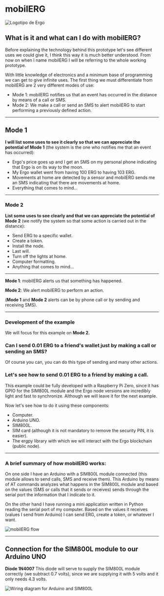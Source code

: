 # mobilERG

<img src="https://ergonfts.org/other_images/ergo_platform.jpg" alt="Logotipo de Ergo">

## What is it and what can I do with mobilERG?

Before explaining the technology behind this prototype let's see different uses we could give it, I think this way it is much better understood. From now on when I name mobilERG I will be referring to the whole working prototype.

With little knowledge of electronics and a minimum base of programming we can get to give infinite uses. The first thing we must differentiate from mobilERG are 2 very different modes of use:

- Mode 1: mobilERG notifies us that an event has occurred in the distance by means of a call or SMS.
- Mode 2: We make a call or send an SMS to alert mobilERG to start performing a previously defined action.

<hr>

## Mode 1

**I will list some uses to see it clearly so that we can appreciate the potential of Mode 1** (the system is the one who notifies me that an event has occurred):
- Ergo's price goes up and I get an SMS on my personal phone indicating that Ergo is on its way to the moon.
- My Ergo wallet went from having 100 ERG to having 103 ERG.
- Movements at home are detected by a sensor and mobilERG sends me an SMS indicating that there are movements at home.
- Everything that comes to mind...

<hr>

### Mode 2

**List some uses to see clearly and that we can appreciate the potential of Mode 2** (we notify the system so that some action is carried out in the distance):
- Send ERG to a specific wallet.
- Create a token.
- Install the node.
- Last will.
- Turn off the lights at home.
- Computer formatting.
- Anything that comes to mind...

<hr>

**Mode 1**: mobilERG alerts us that something has happened.

**Mode 2**: We alert mobilERG to perform an action.

(**Mode 1** and **Mode 2** alerts can be by phone call or by sending and receiving SMS). 

<hr>

### Development of the example
We will focus for this example on **Mode 2.**

### Can I send 0.01 ERG to a friend's wallet just by making a call or sending an SMS?  
Of course you can, you can do this type of sending and many other actions. 

### Let's see how to send 0.01 ERG to a friend by making a call.

This example could be fully developed with a Raspberry Pi Zero, since it has GPIO for the SIM800L module and the Ergo node versions are incredibly light and fast to synchronize. Although we will leave it for the next example.

Now let's see how to do it using these components:
- Computer.
- Arduino UNO.
- SIM800L.
- SIM card (although it is not mandatory to remove the security PIN, it is easier).
- The ergpy library with which we will interact with the Ergo blockchain (public node).

<hr>

### A brief summary of how mobilERG works:
On one side I have an Arduino with a SIM800L module connected (this module allows to send calls, SMS and receive them). This Arduino by means of AT commands analyzes what happens in the SIM800L module and based on the values (SMS or calls that it sends or receives) sends through the serial port the information that I indicate to it.

On the other hand I have running a mini application written in Python reading the serial port of my computer. Based on the values it receives (values I send from Arduino) I can send ERG, create a token, or whatever I want.

<img src="https://ergonfts.org/other_images/flow-mobilERG.png" alt="mobilERG flow">

<hr>

## Connection for the SIM800L module to our Arduino UNO

**Diode 1N4007** 
This diode will serve to supply the SIM800L module correctly (we subtract 0.7 volts), since we are supplying it with 5 volts and it only needs 4.3 volts.

<img src="https://ergonfts.org/other_images/sim800L-connection.png" alt="Wiring diagram for Arduino and SIM800L">